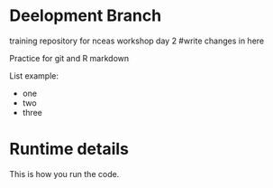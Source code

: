# Deelopment Branch
training repository for nceas workshop day 2
#write changes in here

Practice for git and R markdown

List example:

* one
* two
* three

# Runtime details 

This is how you run the code. 